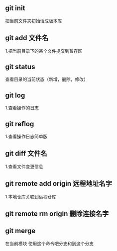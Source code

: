 ## git init
把当前文件夹初始话成版本库
## git add 文件名
1.把当前目录下的某个文件提交到暂存区

## git status 
查看目录的当前状态（新增，删除，修改）

## git log
1.查看操作的日志

## git reflog 
1.查看操作日志简单版

## git diff 文件名
1.查看文件变更信息

## git remote add origin 远程地址名字
1.本地仓库关联到远程仓库
## git remote rm origin 删除连接名字

## git merge 
在当前模块 使用这个命令吧分支和到这个分支
